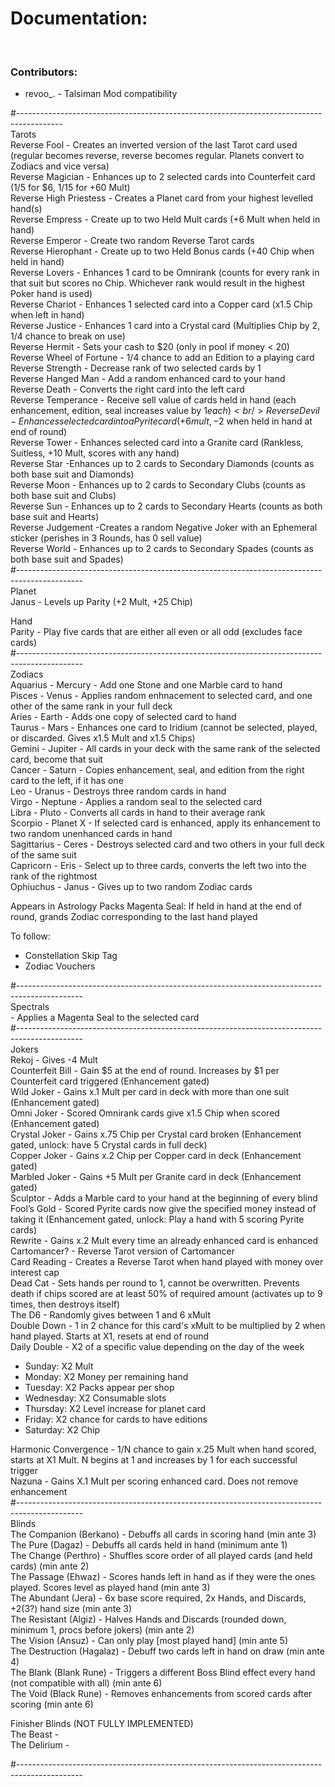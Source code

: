<h1>Documentation:</h1><br/>

<h3>Contributors:</h3>

<ul>
<li>revoo_. - Talsiman Mod compatibility</li>
</ul>

#-----------------------------------------------------------------------------------------<br/>
Tarots<br/>
Reverse Fool - Creates an inverted version of the last Tarot card used (regular becomes reverse, reverse becomes regular. Planets
convert to Zodiacs and vice versa)<br/>
Reverse Magician - Enhances up to 2 selected cards into Counterfeit card (1/5 for $6, 1/15 for +60 Mult)<br/>
Reverse High Priestess - Creates a Planet card from your highest levelled hand(s)<br/>
Reverse Empress - Create up to two Held Mult cards (+6 Mult when held in hand)<br/>
Reverse Emperor - Create two random Reverse Tarot cards<br/>
Reverse Hierophant - Create up to two Held Bonus cards (+40 Chip when held in hand)<br/>
Reverse Lovers - Enhances 1 card to be Omnirank (counts for every rank in that suit but scores no Chip. Whichever rank would result in the highest Poker hand is used)<br/>
Reverse Chariot - Enhances 1 selected card into a Copper card (x1.5 Chip when left in hand)<br/>
Reverse Justice - Enhances 1 card into a Crystal card (Multiplies Chip by 2, 1/4 chance to break on use)<br/>
Reverse Hermit - Sets your cash to $20 (only in pool if money < 20)<br/>
Reverse Wheel of Fortune - 1/4 chance to add an Edition to a playing card<br/>
Reverse Strength - Decrease rank of two selected cards by 1<br/>
Reverse Hanged Man - Add a random enhanced card to your hand<br/>
Reverse Death - Converts the right card into the left card<br/>
Reverse Temperance - Receive sell value of cards held in hand (each enhancement, edition, seal increases value by $1 each)<br/>
Reverse Devil - Enhances selected card into a Pyrite card (+6 mult, -$2 when held in hand at end of round)<br/>
Reverse Tower - Enhances selected card into a Granite card (Rankless, Suitless, +10 Mult, scores with any hand)<br/>
Reverse Star -Enhances up to 2 cards to Secondary Diamonds (counts as both base suit and Diamonds)<br/>
Reverse Moon - Enhances up to 2 cards to Secondary Clubs (counts as both base suit and Clubs)<br/>
Reverse Sun - Enhances up to 2 cards to Secondary Hearts (counts as both base suit and Hearts)<br/>
Reverse Judgement -Creates a random Negative Joker with an Ephemeral sticker (perishes in 3 Rounds, has 0 sell value)<br/>
Reverse World - Enhances up to 2 cards to Secondary Spades (counts as both base suit and Spades)<br/>
#----------------------------------------------------------------------------------------------<br/>
Planet<br/>
Janus - Levels up Parity (+2 Mult, +25 Chip)<br/>

Hand<br/>
Parity - Play five cards that are either all even or all odd (excludes face cards)<br/>
#----------------------------------------------------------------------------------------------<br/>
Zodiacs<br/>
Aquarius - Mercury - Add one Stone and one Marble card to hand<br/>
Pisces - Venus - Applies random enhnacement to selected card, and one other of the same rank in your full deck<br/>
Aries - Earth - Adds one copy of selected card to hand <br/>
Taurus - Mars - Enhances one card to Iridium (cannot be selected, played, or discarded. Gives x1.5 Mult and x1.5 Chips)<br/>
Gemini - Jupiter - All cards in your deck with the same rank of the selected card, become that suit<br/>
Cancer - Saturn - Copies enhancement, seal, and edition from the right card to the left, if it has one<br/>
Leo - Uranus - Destroys three random cards in hand<br/>
Virgo - Neptune - Applies a random seal to the selected card<br/>
Libra - Pluto - Converts all cards in hand to their average rank<br/>
Scorpio - Planet X - If selected card is enhanced, apply its enhancement to two random unenhanced cards in hand<br/>
Sagittarius - Ceres - Destroys selected card and two others in your full deck of the same suit<br/>
Capricorn - Eris - Select up to three cards, converts the left two into the rank of the rightmost<br/>
Ophiuchus - Janus - Gives up to two random Zodiac cards<br/>

Appears in Astrology Packs<bt/>
Magenta Seal: If held in hand at the end of round, grands Zodiac corresponding to the last hand played

To follow:<br/>

<ul>
<li>Constellation Skip Tag</li>
<li>Zodiac Vouchers</li>
</ul>
#----------------------------------------------------------------------------------------------<br/>
Spectrals<br/>
 - Applies a Magenta Seal to the selected card<br/>
#----------------------------------------------------------------------------------------------<br/>
Jokers<br/>
Rekoj - Gives -4 Mult<br/>
Counterfeit Bill - Gain $5 at the end of round. Increases by $1 per Counterfeit card triggered (Enhancement gated)<br/>
Wild Joker - Gains x.1 Mult per card in deck with more than one suit (Enhancement gated)<br/>
Omni Joker - Scored Omnirank cards give x1.5 Chip when scored (Enhancement gated)<br/>
Crystal Joker - Gains x.75 Chip per Crystal card broken (Enhancement gated, unlock: have 5 Crystal cards in full deck)<br/>
Copper Joker - Gains x.2 Chip per Copper card in deck (Enhancement gated)<br/>
Marbled Joker - Gains +5 Mult per Granite card in deck (Enhancement gated)<br/>
Sculptor - Adds a Marble card to your hand at the beginning of every blind<br/>
Fool’s Gold - Scored Pyrite cards now give the specified money instead of taking it (Enhancement gated, unlock: Play a hand with 5 scoring Pyrite cards)<br/>
Rewrite - Gains x.2 Mult every time an already enhanced card is enhanced<br/>
Cartomancer? - Reverse Tarot version of Cartomancer<br/>
Card Reading - Creates a Reverse Tarot when hand played with money over interest cap<br/>
Dead Cat - Sets hands per round to 1, cannot be overwritten. Prevents death if chips scored are at least 50% of required amount (activates up to 9 times, then destroys itself)<br/>
The D6 - Randomly gives between 1 and 6 xMult<br/>
Double Down - 1 in 2 chance for this card's xMult to be multiplied by 2 when hand played. Starts at X1, resets at end of round<br/>
Daily Double - X2 of a specific value depending on the day of the week<br/>

<ul>
<li>Sunday: X2 Mult</li>
<li>Monday: X2 Money per remaining hand</li>
<li>Tuesday: X2 Packs appear per shop</li>
<li>Wednesday: X2 Consumable slots</li>
<li>Thursday: X2 Level increase for planet card</li>
<li>Friday: X2 chance for cards to have editions</li>
<li>Saturday: X2 Chip</li>
</ul>
Harmonic Convergence - 1/N chance to gain x.25 Mult when hand scored, starts at X1 Mult.  N begins at 1 and increases by 1 for each successful trigger<br/>
Nazuna - Gains X.1 Mult per scoring enhanced card. Does not remove enhancement<br/>
#----------------------------------------------------------------------------------------------<br/>
Blinds<br/>
The Companion (Berkano) - Debuffs all cards in scoring hand (min ante 3)<br/>
The Pure (Dagaz) - Debuffs all cards held in hand (minimum ante 1)<br/>
The Change (Perthro) - Shuffles score order of all played cards (and held cards) (min ante 2)<br/>
The Passage (Ehwaz) - Scores hands left in hand as if they were the ones played. Scores level as played hand (min ante 3)<br/>
The Abundant (Jera) - 6x base score required, 2x Hands, and Discards, +2(3?) hand size (min ante 3)<br/>
The Resistant (Algiz) - Halves Hands and Discards (rounded down, minimum 1, procs before jokers) (min ante 2)<br/>
The Vision (Ansuz) - Can only play [most played hand] (min ante 5)<br/>
The Destruction (Hagalaz) - Debuff two cards left in hand on draw (min ante 4)<br/>
The Blank (Blank Rune) - Triggers a different Boss Blind effect every hand (not compatible with all) (min ante 6)<br/>
The Void (Black Rune) - Removes enhancements from scored cards after scoring (min ante 6)<br/>

Finisher Blinds (NOT FULLY IMPLEMENTED)<br/>
The Beast - <br/>
The Delirium - <br/>

#----------------------------------------------------------------------------------------------<br/>
